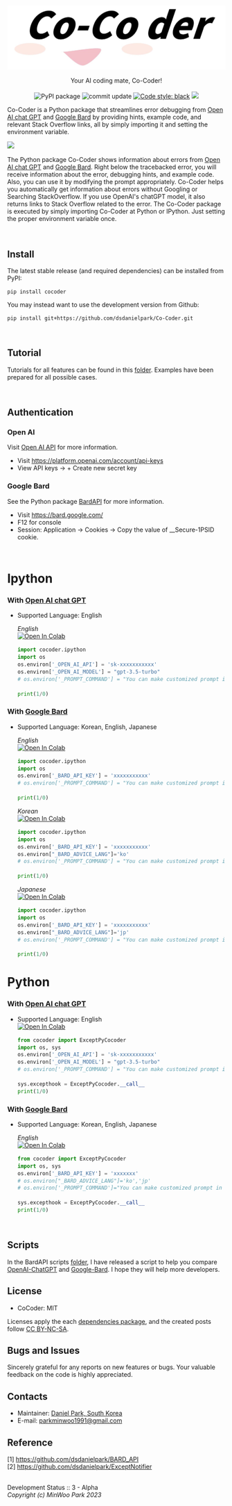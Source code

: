 <p align="center">
<a href="https://github.com/dsdanielpark/Co-Coder"><img src="./assets/cocoder_main2.jpg"></a>
</p>

<p align="center">
Your AI coding mate, Co-Coder! <br><br>
<a><img alt="PyPI package" src="https://img.shields.io/badge/pypi-CoCoder-black"></a>
<!-- <a href="https://pepy.tech/project/bardapi"><img alt="Downloads" src="https://pepy.tech/badge/bardapi"></a> -->
<a><img alt="commit update" src="https://img.shields.io/github/last-commit/dsdanielpark/Co-Coder?color=black"></a>
<a href="https://github.com/psf/black"><img alt="Code style: black" src="https://img.shields.io/badge/code%20style-black-black.svg"></a>
<!-- <a href="https://pypi.org/project/cocoder/"><img alt="PyPI" src="https://img.shields.io/pypi/v/cocoder"></a>
<a href="https://www.buymeacoffee.com/parkminwoo"><img src="https://www.buymeacoffee.com/assets/img/custom_images/orange_img.png" height="20px"></a> -->
<a href="https://github.com/dsdanielpark/Co-Coder"><img src="https://hits.seeyoufarm.com/api/count/incr/badge.svg?url=https%3A%2F%2Fgithub.com%2Fdsdanielpark%2FCo-Coder&count_bg=%23000000&title_bg=%23555555&icon=&icon_color=%23E7E7E7&title=CoCoder&edge_flat=false"/></a>
</p>

Co-Coder is a Python package that streamlines error debugging from [Open AI chat GPT](https://openai.com/blog/chatgpt) and [Google Bard](https://bard.google.com/) by providing hints, example code, and relevant Stack Overflow links, all by simply importing it and setting the environment variable.

![](./assets/cocoder_230513.gif)

The Python package Co-Coder shows information about errors from  [Open AI chat GPT](https://openai.com/blog/chatgpt) and [Google Bard](https://bard.google.com/). Right below the tracebacked error, you will receive information about the error, debugging hints, and example code. Also, you can use it by modifying the prompt appropriately. Co-Coder helps you automatically get information about errors without Googling or Searching StackOverflow. If you use OpenAI's chatGPT model, it also returns links to Stack Overflow related to the error. 
The Co-Coder package is executed by simply importing Co-Coder at Python or IPython. Just setting the proper environment variable once.

<br>


## Install 
The latest stable release (and required dependencies) can be installed from PyPI:
```
pip install cocoder
```
You may instead want to use the development version from Github:
```
pip install git+https://github.com/dsdanielpark/Co-Coder.git
```

<br>

## Tutorial 
Tutorials for all features can be found in this [folder](./tutorials/). Examples have been prepared for all possible cases.

<br>

## Authentication
### Open AI
Visit [Open AI API](https://platform.openai.com/docs/introduction) for more information.
- Visit https://platform.openai.com/account/api-keys
- View API keys → + Create new secret key

### Google Bard  
See the Python package [BardAPI](https://github.com/dsdanielpark/bardapi) for more information.
- Visit https://bard.google.com/
- F12 for console
- Session: Application → Cookies → Copy the value of  __Secure-1PSID cookie.

<br>

# Ipython

### With [Open AI chat GPT](https://openai.com/blog/chatgpt)
- Supported Language: English 

    *English* <br> [![Open In Colab](https://colab.research.google.com/assets/colab-badge.svg)](https://drive.google.com/file/d/1i8PLhWY2YRIUtRV7Llf2dHn4x8RYmCYi/view?usp=share_link)
    ```python
    import cocoder.ipython
    import os
    os.environ['_OPEN_AI_API'] = 'sk-xxxxxxxxxxx'
    os.environ['_OPEN_AI_MODEL'] = "gpt-3.5-turbo" 
    # os.environ['_PROMPT_COMMAND'] = "You can make customized prompt in here."

    print(1/0)
    ```



### With [Google Bard](https://bard.google.com/)
- Supported Language: Korean, English, Japanese

    *English* <br> [![Open In Colab](https://colab.research.google.com/assets/colab-badge.svg)](https://drive.google.com/file/d/1vNrmxhNnfwbEPB2Qr-dkh9yWP4RuhehL/view?usp=sharing)

    ```python
    import cocoder.ipython
    import os
    os.environ['_BARD_API_KEY'] = 'xxxxxxxxxxx'
    # os.environ['_PROMPT_COMMAND'] = "You can make customized prompt in here."

    print(1/0)
    ```
    

    *Korean* <br> [![Open In Colab](https://colab.research.google.com/assets/colab-badge.svg)](https://drive.google.com/file/d/1yZJKjkV3zQI-sJkS48PDpePqxoMMfYRA/view?usp=sharing)
    ```python
    import cocoder.ipython
    import os
    os.environ['_BARD_API_KEY'] = 'xxxxxxxxxxx'
    os.environ["_BARD_ADVICE_LANG"]='ko'
    # os.environ['_PROMPT_COMMAND'] = "You can make customized prompt in here."

    print(1/0)
    ```

    *Japanese* <br> [![Open In Colab](https://colab.research.google.com/assets/colab-badge.svg)](https://drive.google.com/file/d/178mt8_kkBN4-z408No_4qW8XfCWSL-wh/view?usp=sharing)
    ```python
    import cocoder.ipython
    import os
    os.environ['_BARD_API_KEY'] = 'xxxxxxxxxxx'
    os.environ["_BARD_ADVICE_LANG"]='jp'
    # os.environ['_PROMPT_COMMAND'] = "You can make customized prompt in here."

    print(1/0)
    ```


# Python
### With [Open AI chat GPT](https://openai.com/blog/chatgpt)
- Supported Language: English <br>
[![Open In Colab](https://colab.research.google.com/assets/colab-badge.svg)](https://drive.google.com/file/d/1zh2tX0Xtq5YqrWgNiJ9nF1RmaJgAvQ8E/view?usp=sharing)

    ```python
    from cocoder import ExceptPyCocoder
    import os, sys
    os.environ['_OPEN_AI_API'] = 'sk-xxxxxxxxxxx'
    os.environ['_OPEN_AI_MODEL'] = "gpt-3.5-turbo" 
    # os.environ['_PROMPT_COMMAND'] = "You can make customized prompt in here."

    sys.excepthook = ExceptPyCocoder.__call__
    print(1/0)
    ```

### With [Google Bard](https://bard.google.com/)
- Supported Language: Korean, English, Japanese

    *English* <br> [![Open In Colab](https://colab.research.google.com/assets/colab-badge.svg)](https://drive.google.com/file/d/1Ax3y7_2PgBsuK_d6z374vvYrmClSp7JX/view?usp=sharing)
    ```python
    from cocoder import ExceptPyCocoder
    import os, sys
    os.environ['_BARD_API_KEY'] = 'xxxxxxx'
    # os.environ["_BARD_ADVICE_LANG"]='ko','jp'
    # os.environ['_PROMPT_COMMAND']="You can make customized prompt in here."

    sys.excepthook = ExceptPyCocoder.__call__
    print(1/0)
    ```



<br>

## Scripts
In the BardAPI scripts [folder](https://github.com/dsdanielpark/BARD_API/tree/main/scripts), I have released a script to help you compare [OpenAI-ChatGPT](https://github.com/dsdanielpark/BARD_API/blob/main/scripts/openai_api.ipynb) and [Google-Bard](https://github.com/dsdanielpark/BARD_API/blob/main/scripts/google_api.ipynb). I hope they will help more developers.

## License 
- CoCoder: MIT <br>

Licenses apply the each [dependencies package](https://choosealicense.com/licenses/), and the created posts follow [CC BY-NC-SA](https://creativecommons.org/licenses/by-nc-sa/4.0/).

## Bugs and Issues
Sincerely grateful for any reports on new features or bugs. Your valuable feedback on the code is highly appreciated.

## Contacts
- Maintainer: [Daniel Park, South Korea](https://github.com/DSDanielPark) <br>
- E-mail: parkminwoo1991@gmail.com <br>

## Reference 
[1] https://github.com/dsdanielpark/BARD_API <br>
[2] https://github.com/dsdanielpark/ExceptNotifier <br><br>

Development Status :: 3 - Alpha <br>
*Copyright (c) MinWoo Park 2023*

